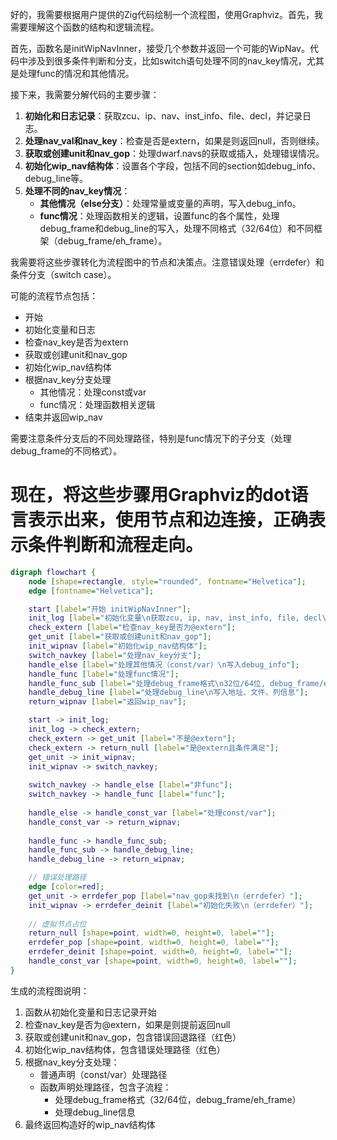 好的，我需要根据用户提供的Zig代码绘制一个流程图，使用Graphviz。首先，我需要理解这个函数的结构和逻辑流程。

首先，函数名是initWipNavInner，接受几个参数并返回一个可能的WipNav。代码中涉及到很多条件判断和分支，比如switch语句处理不同的nav_key情况，尤其是处理func的情况和其他情况。

接下来，我需要分解代码的主要步骤：

1. **初始化和日志记录**：获取zcu、ip、nav、inst_info、file、decl，并记录日志。
2. **处理nav_val和nav_key**：检查是否是extern，如果是则返回null，否则继续。
3. **获取或创建unit和nav_gop**：处理dwarf.navs的获取或插入，处理错误情况。
4. **初始化wip_nav结构体**：设置各个字段，包括不同的section如debug_info、debug_line等。
5. **处理不同的nav_key情况**：
   - **其他情况（else分支）**：处理常量或变量的声明，写入debug_info。
   - **func情况**：处理函数相关的逻辑，设置func的各个属性，处理debug_frame和debug_line的写入，处理不同格式（32/64位）和不同框架（debug_frame/eh_frame）。

我需要将这些步骤转化为流程图中的节点和决策点。注意错误处理（errdefer）和条件分支（switch case）。

可能的流程节点包括：
- 开始
- 初始化变量和日志
- 检查nav_key是否为extern
- 获取或创建unit和nav_gop
- 初始化wip_nav结构体
- 根据nav_key分支处理
  - 其他情况：处理const或var
  - func情况：处理函数相关逻辑
- 结束并返回wip_nav

需要注意条件分支后的不同处理路径，特别是func情况下的子分支（处理debug_frame的不同格式）。

现在，将这些步骤用Graphviz的dot语言表示出来，使用节点和边连接，正确表示条件判断和流程走向。
================================================
```dot
digraph flowchart {
    node [shape=rectangle, style="rounded", fontname="Helvetica"];
    edge [fontname="Helvetica"];

    start [label="开始 initWipNavInner"];
    init_log [label="初始化变量\n获取zcu, ip, nav, inst_info, file, decl\n记录日志"];
    check_extern [label="检查nav_key是否为@extern"];
    get_unit [label="获取或创建unit和nav_gop"];
    init_wipnav [label="初始化wip_nav结构体"];
    switch_navkey [label="处理nav_key分支"];
    handle_else [label="处理其他情况（const/var）\n写入debug_info"];
    handle_func [label="处理func情况"];
    handle_func_sub [label="处理debug_frame格式\n32位/64位, debug_frame/eh_frame"];
    handle_debug_line [label="处理debug_line\n写入地址、文件、列信息"];
    return_wipnav [label="返回wip_nav"];

    start -> init_log;
    init_log -> check_extern;
    check_extern -> get_unit [label="不是@extern"];
    check_extern -> return_null [label="是@extern且条件满足"];
    get_unit -> init_wipnav;
    init_wipnav -> switch_navkey;
    
    switch_navkey -> handle_else [label="非func"];
    switch_navkey -> handle_func [label="func"];
    
    handle_else -> handle_const_var [label="处理const/var"];
    handle_const_var -> return_wipnav;
    
    handle_func -> handle_func_sub;
    handle_func_sub -> handle_debug_line;
    handle_debug_line -> return_wipnav;

    // 错误处理路径
    edge [color=red];
    get_unit -> errdefer_pop [label="nav_gop未找到\n（errdefer）"];
    init_wipnav -> errdefer_deinit [label="初始化失败\n（errdefer）"];
    
    // 虚拟节点占位
    return_null [shape=point, width=0, height=0, label=""];
    errdefer_pop [shape=point, width=0, height=0, label=""];
    errdefer_deinit [shape=point, width=0, height=0, label=""];
    handle_const_var [shape=point, width=0, height=0, label=""];
}
``` 

生成的流程图说明：
1. 函数从初始化变量和日志记录开始
2. 检查nav_key是否为@extern，如果是则提前返回null
3. 获取或创建unit和nav_gop，包含错误回退路径（红色）
4. 初始化wip_nav结构体，包含错误处理路径（红色）
5. 根据nav_key分支处理：
   - 普通声明（const/var）处理路径
   - 函数声明处理路径，包含子流程：
     * 处理debug_frame格式（32/64位，debug_frame/eh_frame）
     * 处理debug_line信息
6. 最终返回构造好的wip_nav结构体